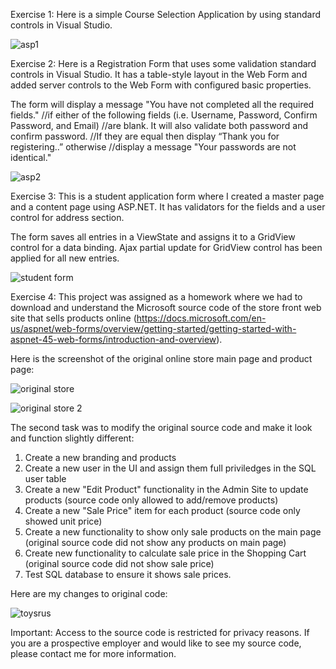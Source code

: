 Exercise 1: Here is a simple Course Selection Application by using standard controls in Visual Studio.

![asp1](https://user-images.githubusercontent.com/14170402/39323692-87970748-494a-11e8-9900-0271b27f1eb0.gif)

Exercise 2: Here is a Registration Form that uses some validation standard controls in Visual Studio. It has a table-style layout in the Web Form and added server controls to the Web Form with configured basic properties.

The form will display a message "You have not completed all the required fields." //if either of the following fields (i.e. Username, Password, Confirm Password, and Email) //are blank. It will also validate both password and confirm password. //If they are equal then display “Thank you for registering..” otherwise //display a message "Your passwords are not identical."

![asp2](https://user-images.githubusercontent.com/14170402/39312813-a506a21a-492d-11e8-8d7d-60e5f81a8f08.gif)

Exercise 3: This is a student application form where I created a master page and a content page using ASP.NET. It has validators for the fields and a user control for address section. 

The form saves all entries in a ViewState and assigns it to a GridView control for a data binding. Ajax partial update for GridView control has been applied for all new entries. 

![student form](https://user-images.githubusercontent.com/14170402/39763621-e37e9ebe-529a-11e8-9bd3-24cedf42aa93.gif)

Exercise 4: This project was assigned as a homework where we had to download and understand the Microsoft source code of the store front web site that sells products online (https://docs.microsoft.com/en-us/aspnet/web-forms/overview/getting-started/getting-started-with-aspnet-45-web-forms/introduction-and-overview). 

Here is the screenshot of the original online store main page and product page:

![original store](https://user-images.githubusercontent.com/14170402/40269192-0328837e-5b38-11e8-8207-409d58f889fb.png)

![original store 2](https://user-images.githubusercontent.com/14170402/40269379-f2cd4d90-5b3a-11e8-83d0-20e822926482.png)

The second task was to modify the original source code and make it look and function slightly different: 

1. Create a new branding and products
2. Create a new user in the UI and assign them full priviledges in the SQL user table
3. Create a new "Edit Product" functionality in the Admin Site to update products (source code only allowed to add/remove products)
4. Create a new "Sale Price" item for each product (source code only showed unit price)
5. Create a new functionality to show only sale products on the main page (original source code did not show any products on main page)
6. Create new functionality to calculate sale price in the Shopping Cart (original source code did not show sale price) 
7. Test SQL database to ensure it shows sale prices.

Here are my changes to original code: 

![toysrus](https://user-images.githubusercontent.com/14170402/40269406-44e11b16-5b3b-11e8-99a9-aea6891141a5.gif)



Important: Access to the source code is restricted for privacy reasons. If you are a prospective employer and would like to see my source code, please contact me for more information.

